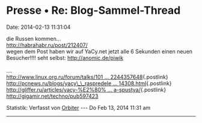 Presse • Re: Blog-Sammel-Thread
===============================

Date: 2014-02-13 11:31:04

die Russen kommen\...\
<http://habrahabr.ru/post/212407/>\
wegen dem Post haben wir auf YaCy.net jetzt alle 6 Sekunden einen neuen
Besucher!!!! seht selbst: <http://anomic.de/piwik>\
\
\....\
[http://www.linux.org.ru/forum/talks/101 \...
2244357648](http://www.linux.org.ru/forum/talks/10174322?lastmod=1392244357648){.postlink}\
[http://pcnews.ru/blogs/yacy\_\_raspredele \...
14308.html](http://pcnews.ru/blogs/yacy__raspredelennyj_ne_cenzuriruemyj_poiskovik_tri_goda_spusta-514308.html){.postlink}\
[http://gliffer.ru/articles/yacy-%E2%80% \...
a-spustya/](http://gliffer.ru/articles/yacy-%E2%80%94-raspredelyonniy-ne-tsenzuriruemiy-poiskovik-tri-godya-spustya/){.postlink}\
<http://gigamir.net/techno/pub597423>

Statistik: Verfasst von
[Orbiter](http://forum.yacy-websuche.de/memberlist.php?mode=viewprofile&u=2)
--- Do Feb 13, 2014 11:31 am

------------------------------------------------------------------------
